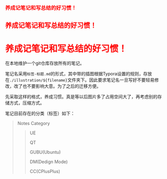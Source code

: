 
### <font color="red">养成记笔记和写总结的好习惯！</font>

## <font color="red">养成记笔记和写总结的好习惯！</font>

# <font color="red">养成记笔记和写总结的好习惯！</font>


在本地维护一个git仓库存放所有的笔记。

笔记名采用`标签-标题.md`的形式，其中带的插图根据Typora设置的规则，存放在`./illustration/${filename}`文件夹下。因此要求笔记名一旦写好不要轻易修改，改了也不要影响大意。为了之后的迁移方便。

先采取这样的格式，养成习惯。真是等以后图片多了占用空间大了，再考虑别的存储方式，压缩方式。

笔记目前存在的分类（标签）如下：

> Notes Category
>
> > UE
> >
> > QT
> >
> > GUBU(Ubuntu)
> >
> > DM(Dedign Mode)
> >
> > CC(CPlusPlus)

